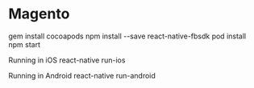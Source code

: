 # Magento

gem install cocoapods
npm install --save react-native-fbsdk
pod install
npm start

Running in iOS
react-native run-ios

Running in Android
react-native run-android
